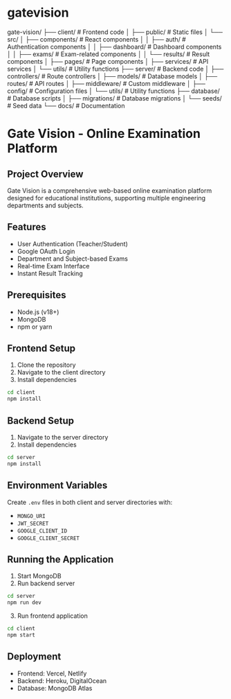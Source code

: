 # gatevision

gate-vision/
├── client/                     # Frontend code
│   ├── public/                 # Static files
│   └── src/
│       ├── components/         # React components
│       │   ├── auth/           # Authentication components
│       │   ├── dashboard/      # Dashboard components
│       │   ├── exams/          # Exam-related components
│       │   └── results/        # Result components
│       ├── pages/              # Page components
│       ├── services/           # API services
│       └── utils/              # Utility functions
├── server/                     # Backend code
│   ├── controllers/            # Route controllers
│   ├── models/                 # Database models
│   ├── routes/                 # API routes
│   ├── middleware/             # Custom middleware
│   ├── config/                 # Configuration files
│   └── utils/                  # Utility functions
├── database/                   # Database scripts
│   ├── migrations/             # Database migrations
│   └── seeds/                  # Seed data
└── docs/                       # Documentation

# Gate Vision - Online Examination Platform

## Project Overview
Gate Vision is a comprehensive web-based online examination platform designed for educational institutions, supporting multiple engineering departments and subjects.

## Features
- User Authentication (Teacher/Student)
- Google OAuth Login
- Department and Subject-based Exams
- Real-time Exam Interface
- Instant Result Tracking

## Prerequisites
- Node.js (v18+)
- MongoDB
- npm or yarn

## Frontend Setup
1. Clone the repository
2. Navigate to the client directory
3. Install dependencies
```bash
cd client
npm install
```

## Backend Setup
1. Navigate to the server directory
2. Install dependencies
```bash
cd server
npm install
```

## Environment Variables
Create `.env` files in both client and server directories with:
- `MONGO_URI`
- `JWT_SECRET`
- `GOOGLE_CLIENT_ID`
- `GOOGLE_CLIENT_SECRET`

## Running the Application
1. Start MongoDB
2. Run backend server
```bash
cd server
npm run dev
```
3. Run frontend application
```bash
cd client
npm start
```

## Deployment
- Frontend: Vercel, Netlify
- Backend: Heroku, DigitalOcean
- Database: MongoDB Atlas

